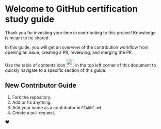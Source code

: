 # Welcome to GitHub certification study guide

Thank you for investing your time in contributing to this project! Knowledge is meant to be shared.

In this guide, you will get an overview of the contribution workflow from opening an issue, creating a PR, reviewing, and merging the PR.

Use the table of contents icon <img src="./assets/images/table-of-contents.png" width="25" height="25" /> in the top left corner of this document to quickly navigate to a specific section of this guide.

## New Contributor Guide

1. Fork the repository.
2. Add or fix anything.
3. Add your name as a contributor in `README.md`.
4. Create a pull request.

❤️
